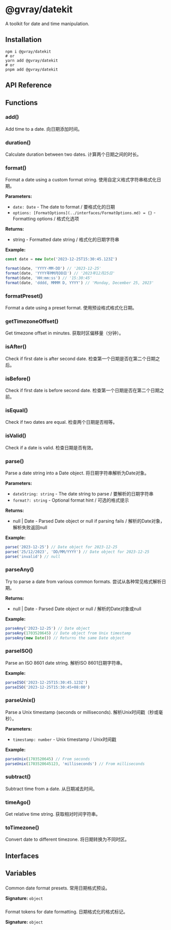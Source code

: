 # @gvray/datekit

A toolkit for date and time manipulation.

## Installation

```shell
npm i @gvray/datekit
# or
yarn add @gvray/datekit
# or
pnpm add @gvray/datekit
```
<!-- AUTO-API-START -->

## API Reference

## Functions

### add()

Add time to a date. 向日期添加时间。

### duration()

Calculate duration between two dates. 计算两个日期之间的时长。

### format()

Format a date using a custom format string. 使用自定义格式字符串格式化日期。

**Parameters:**
- `date: Date` - The date to format / 要格式化的日期
- `options: [FormatOptions](../interfaces/FormatOptions.md) = {}` - Formatting options / 格式化选项

**Returns:**
- string - Formatted date string / 格式化的日期字符串

**Example:**
```typescript
const date = new Date('2023-12-25T15:30:45.123Z')

format(date, 'YYYY-MM-DD') // '2023-12-25'
format(date, 'YYYY年MM月DD日') // '2023年12月25日'
format(date, 'HH:mm:ss') // '15:30:45'
format(date, 'dddd, MMMM D, YYYY') // 'Monday, December 25, 2023'
```

### formatPreset()

Format a date using a preset format. 使用预设格式格式化日期。

### getTimezoneOffset()

Get timezone offset in minutes. 获取时区偏移量（分钟）。

### isAfter()

Check if first date is after second date. 检查第一个日期是否在第二个日期之后。

### isBefore()

Check if first date is before second date. 检查第一个日期是否在第二个日期之前。

### isEqual()

Check if two dates are equal. 检查两个日期是否相等。

### isValid()

Check if a date is valid. 检查日期是否有效。

### parse()

Parse a date string into a Date object. 将日期字符串解析为Date对象。

**Parameters:**
- `dateString: string` - The date string to parse / 要解析的日期字符串
- `format?: string` - Optional format hint / 可选的格式提示

**Returns:**
- null \| Date - Parsed Date object or null if parsing fails / 解析的Date对象，解析失败返回null

**Example:**
```typescript
parse('2023-12-25') // Date object for 2023-12-25
parse('25/12/2023', 'DD/MM/YYYY') // Date object for 2023-12-25
parse('invalid') // null
```

### parseAny()

Try to parse a date from various common formats. 尝试从各种常见格式解析日期。

**Returns:**
- null \| Date - Parsed Date object or null / 解析的Date对象或null

**Example:**
```typescript
parseAny('2023-12-25') // Date object
parseAny(1703520645) // Date object from Unix timestamp
parseAny(new Date()) // Returns the same Date object
```

### parseISO()

Parse an ISO 8601 date string. 解析ISO 8601日期字符串。

**Example:**
```typescript
parseISO('2023-12-25T15:30:45.123Z')
parseISO('2023-12-25T15:30:45+08:00')
```

### parseUnix()

Parse a Unix timestamp (seconds or milliseconds). 解析Unix时间戳（秒或毫秒）。

**Parameters:**
- `timestamp: number` - Unix timestamp / Unix时间戳

**Example:**
```typescript
parseUnix(1703520645) // From seconds
parseUnix(1703520645123, 'milliseconds') // From milliseconds
```

### subtract()

Subtract time from a date. 从日期减去时间。

### timeAgo()

Get relative time string. 获取相对时间字符串。

### toTimezone()

Convert date to different timezone. 将日期转换为不同时区。


## Interfaces

### 


## Variables

### 

Common date format presets. 常用日期格式预设。

**Signature:** `object`

### 

Format tokens for date formatting. 日期格式化的格式标记。

**Signature:** `object`

<!-- AUTO-API-END -->
